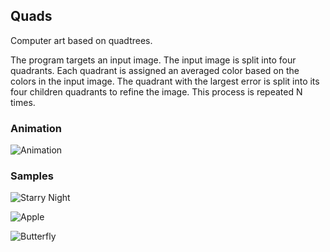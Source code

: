 ## Quads

Computer art based on quadtrees.

The program targets an input image. The input image is split into four quadrants. Each quadrant is assigned an averaged color based on the colors in the input image. The quadrant with the largest error is split into its four children quadrants to refine the image. This process is repeated N times.

### Animation

![Animation](http://i.imgur.com/ObuGJfF.gif)

### Samples

![Starry Night](http://i.imgur.com/PWgfLaW.png)

![Apple](http://i.imgur.com/z89aiMc.png)

![Butterfly](http://i.imgur.com/ujiZTwx.png)
